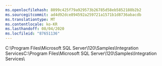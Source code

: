 ```yaml
---
ms.openlocfilehash: 8099c425f79a929573b26785d58eb5852188b2b2
ms.sourcegitcommit: ad4d92dce894592a259721a1571b1d8736abacdb
ms.translationtype: MT
ms.contentlocale: ko-KR
ms.lasthandoff: 08/04/2020
ms.locfileid: "87651136"
---
```

<span data-ttu-id="150bc-101">C:\\Program Files\\Microsoft SQL Server\\120\\Samples\\Integration Services</span><span class="sxs-lookup"><span data-stu-id="150bc-101">C:\\Program Files\\Microsoft SQL Server\\120\\Samples\\Integration Services</span></span>\\
